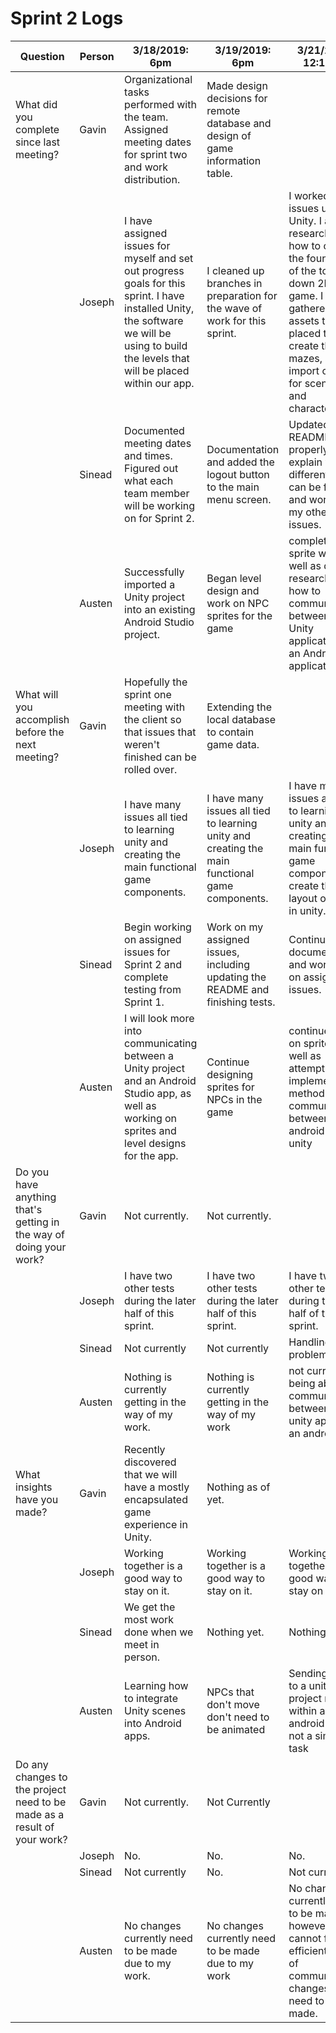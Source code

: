 # Sprint 2 Logs


| Question | Person | 3/18/2019: 6pm | 3/19/2019: 6pm | 3/21/2019: 12:15pm | 3/23/2019: 2pm | 3/24/2019: 2pm | 3/25/2019: 6pm | 3/26/2019: 6pm | 3/28/2019: 12:15pm | 3/29/2019: 2pm | 3/30/2019: 2pm |
| ------ | ------ | ------ | ------ | ------ | ------ | ------ | ------ | ------ | ------ | ------ | ------ |
| What did you complete since last meeting? | Gavin | Organizational tasks performed with the team. Assigned meeting dates for sprint two and work distribution. | Made design decisions for remote database and design of game information table. |  |  |  |  |  |  |  |  |
|  | Joseph | I have assigned issues for myself and set out progress goals for this sprint. I have installed Unity, the software we will be using to build the levels that will be placed within our app. | I cleaned up branches in preparation for the wave of work for this sprint. | I worked on my issues using Unity. I am researching how to create the foundation of the top-down 2D game. I also gathered assets to be placed that will create the mazes, and import objects for scenery and characters. |  |  |  |  |  |  |  |
|  | Sinead | Documented meeting dates and times. Figured out what each team member will be working on for Sprint 2. | Documentation and added the logout button to the main menu screen. | Updated the README file to properly explain where different files can be found and worked on my other issues. |  |  |  |  |  |  |  |
|  | Austen | Successfully imported a Unity project into an existing Android Studio project. | Began level design and work on NPC sprites for the game | completed sprite work as well as doing research into how to communicate between an Unity application and an Android application |  |  |  |  |  |  |  |
| What will you accomplish before the next meeting? | Gavin | Hopefully the sprint one meeting with the client so that issues that weren't finished can be rolled over. | Extending the local database to contain game data. |  |  |  |  |  |  |  |  |
|  | Joseph | I have many issues all tied to learning unity and creating the main functional game components. |  I have many issues all tied to learning unity and creating the main functional game components. |  I have many issues all tied to learning unity and creating the main functional game components. I create the layout of level in unity. |  |  |  |  |  |  |  |
|  | Sinead | Begin working on assigned issues for Sprint 2 and complete testing from Sprint 1. | Work on my assigned issues, including updating the README and finishing tests. | Continue documentation and working on assigned issues. |  |  |  |  |  |  |  |
|  | Austen | I will look more into communicating between a Unity project and an Android Studio app, as well as working on sprites and level designs for the app. | Continue designing sprites for NPCs in the game | continue work on sprites as well as attempting to implement the method of communication between android and unity |  |  |  |  |  |  |  |
| Do you have anything that's getting in the way of doing your work? | Gavin | Not currently. | Not currently. |  |  |  |  |  |  |  |  |
|  | Joseph | I have two other tests during the later half of this sprint. | I have two other tests during the later half of this sprint. | I have two other tests during the later half of this sprint. |  |  |  |  |  |  |  |
|  | Sinead | Not currently | Not currently | Handling car problems |  |  |  |  |  |  |  |
|  | Austen | Nothing is currently getting in the way of my work. | Nothing is currently getting in the way of my work | not currently being able to communicate between a unity app and an android one |  |  |  |  |  |  |  |
| What insights have you made? | Gavin | Recently discovered that we will have a mostly encapsulated game experience in Unity. | Nothing as of yet. |  |  |  |  |  |  |  |  |
|  | Joseph | Working together is a good way to stay on it. | Working together is a good way to stay on it. | Working together is a good way to stay on it. |  |  |  |  |  |  |  |
|  | Sinead | We get the most work done when we meet in person. | Nothing yet. | Nothing new |  |  |  |  |  |  |  |
|  | Austen | Learning how to integrate Unity scenes into Android apps. | NPCs that don't move don't need to be animated | Sending data to a unity project running within an android app is not a simple task |  |  |  |  |  |  |  |
| Do any changes to the project need to be made as a result of your work? | Gavin | Not currently. | Not Currently |  |  |  |  |  |  |  |  |
|  | Joseph | No. | No. | No. |  |  |  |  |  |  |  |
|  | Sinead | Not currently | No. | Not currently |  |  |  |  |  |  |  |
|  | Austen | No changes currently need to be made due to my work. | No changes currently need to be made due to my work | No changes currently need to be made; however, if I cannot find an efficient mode of communication changes will need to be made. |  |  |  |  |  |  |  |
